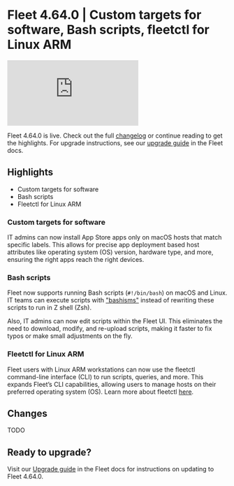# Fleet 4.64.0 | Custom targets for software, Bash scripts, fleetctl for Linux ARM

<div purpose="embedded-content">
   <iframe src="https://www.youtube.com/embed/eCWz8o2nqnQ?si=VdxZbsHu8jDK-Hxn" frameborder="0" allowfullscreen></iframe>
</div>

Fleet 4.64.0 is live. Check out the full [changelog](https://github.com/fleetdm/fleet/releases/tag/fleet-v4.64.0) or continue reading to get the highlights.
For upgrade instructions, see our [upgrade guide](https://fleetdm.com/docs/deploying/upgrading-fleet) in the Fleet docs.

## Highlights

- Custom targets for software
- Bash scripts
- Fleetctl for Linux ARM

### Custom targets for software

IT admins can now install App Store apps only on macOS hosts that match specific labels. This allows for precise app deployment based host attributes like operating system (OS) version, hardware type, and more, ensuring the right apps reach the right devices.

### Bash scripts

Fleet now supports running Bash scripts (`#!/bin/bash`) on macOS and Linux. IT teams can execute scripts with ["bashisms"](https://mywiki.wooledge.org/Bashism) instead of rewriting these scripts to run in Z shell (Zsh).

Also, IT admins can now edit scripts within the Fleet UI. This eliminates the need to download, modify, and re-upload scripts, making it faster to fix typos or make small adjustments on the fly.

### Fleetctl for Linux ARM

Fleet users with Linux ARM workstations can now use the fleetctl command-line interface (CLI) to run scripts, queries, and more. This expands Fleet’s CLI capabilities, allowing users to manage hosts on their preferred operating system (OS). Learn more about fleetctl [here](https://fleetdm.com/guides/fleetctl).

## Changes

TODO

## Ready to upgrade?

Visit our [Upgrade guide](https://fleetdm.com/docs/deploying/upgrading-fleet) in the Fleet docs for instructions on updating to Fleet 4.64.0.

<meta name="category" value="releases">
<meta name="authorFullName" value="Noah Talerman">
<meta name="authorGitHubUsername" value="noahtalerman">
<meta name="publishedOn" value="2025-02-13">
<meta name="articleTitle" value="Fleet 4.64.0 | Custom targets for software, Bash scripts, fleetctl for Linux ARM">
<meta name="articleImageUrl" value="../website/assets/images/articles/fleet-4.64.0-1600x900@2x.png">

